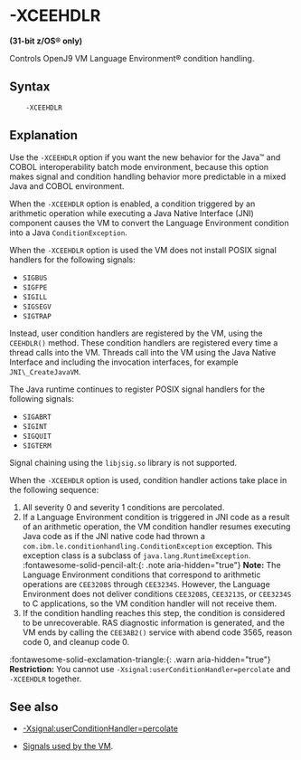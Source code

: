 <!--
* Copyright (c) 2017, 2021 IBM Corp. and others
*
* This program and the accompanying materials are made
* available under the terms of the Eclipse Public License 2.0
* which accompanies this distribution and is available at
* https://www.eclipse.org/legal/epl-2.0/ or the Apache
* License, Version 2.0 which accompanies this distribution and
* is available at https://www.apache.org/licenses/LICENSE-2.0.
*
* This Source Code may also be made available under the
* following Secondary Licenses when the conditions for such
* availability set forth in the Eclipse Public License, v. 2.0
* are satisfied: GNU General Public License, version 2 with
* the GNU Classpath Exception [1] and GNU General Public
* License, version 2 with the OpenJDK Assembly Exception [2].
*
* [1] https://www.gnu.org/software/classpath/license.html
* [2] http://openjdk.java.net/legal/assembly-exception.html
*
* SPDX-License-Identifier: EPL-2.0 OR Apache-2.0 OR GPL-2.0 WITH
* Classpath-exception-2.0 OR LicenseRef-GPL-2.0 WITH Assembly-exception
-->

# -XCEEHDLR

**(31-bit z/OS&reg; only)**

Controls OpenJ9 VM Language Environment&reg; condition handling.

## Syntax

        -XCEEHDLR

## Explanation

Use the `-XCEEHDLR` option if you want the new behavior for the Java&trade; and COBOL interoperability batch mode environment, because this option makes signal and condition handling behavior more predictable in a mixed Java and COBOL environment.

When the `-XCEEHDLR` option is enabled, a condition triggered by an arithmetic operation while executing a Java Native Interface (JNI) component causes the VM to convert the Language Environment condition into a Java `ConditionException`.

When the `-XCEEHDLR` option is used the VM does not install POSIX signal handlers for the following signals:

- `SIGBUS`
- `SIGFPE`
- `SIGILL`
- `SIGSEGV`
- `SIGTRAP`

Instead, user condition handlers are registered by the VM, using the `CEEHDLR()` method. These condition handlers are registered every time a thread calls into the VM. Threads call into the VM using the Java Native Interface and including the invocation interfaces, for example `JNI\_CreateJavaVM`.

The Java runtime continues to register POSIX signal handlers for the following signals:

- `SIGABRT`
- `SIGINT`
- `SIGQUIT`
- `SIGTERM`

Signal chaining using the `libjsig.so` library is not supported.

When the `-XCEEHDLR` option is used, condition handler actions take place in the following sequence:

1. All severity 0 and severity 1 conditions are percolated.
2. If a Language Environment condition is triggered in JNI code as a result of an arithmetic operation, the VM condition handler resumes executing Java code as if the JNI native code had thrown a `com.ibm.le.conditionhandling.ConditionException` exception. This exception class is a subclass of `java.lang.RuntimeException`.  
:fontawesome-solid-pencil-alt:{: .note aria-hidden="true"} **Note:** The Language Environment conditions that correspond to arithmetic operations are `CEE3208S` through `CEE3234S`. However, the Language Environment does not deliver conditions `CEE3208S`, `CEE3213S`, or `CEE3234S` to C applications, so the VM condition handler will not receive them.
3. If the condition handling reaches this step, the condition is considered to be unrecoverable. RAS diagnostic information is generated, and the VM ends by calling the `CEE3AB2()` service with abend code 3565, reason code 0, and cleanup code 0.

:fontawesome-solid-exclamation-triangle:{: .warn aria-hidden="true"} **Restriction:** You cannot use `-Xsignal:userConditionHandler=percolate` and `-XCEEHDLR` together.


## See also

- [-Xsignal:userConditionHandler=percolate](xsignal.md#userconditionhandler)

- [Signals used by the VM](https://www.ibm.com/support/knowledgecenter/SSYKE2_8.0.0/com.ibm.java.vm.80.doc/docs/j9_signals_j9_handling.html).




<!-- ==== END OF TOPIC ==== xceehdlr.md ==== -->

